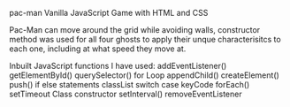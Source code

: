 pac-man
Vanilla JavaScript Game with HTML and CSS


Pac-Man can move around the grid while avoiding walls, constructor method was used for all four ghosts to apply their unque characterisitcs to each one, including at what speed they move at. 

Inbuilt JavaScript functions I have used:
addEventListener()
getElementById()
querySelector()
for Loop
appendChild()
createElement()
push()
if else statements
classList
switch case
keyCode
forEach()
setTimeout
Class
constructor
setInterval()
removeEventListener

